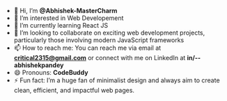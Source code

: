 - 👋 Hi, I’m **@Abhishek-MasterCharm**
- 👀 I’m interested in Web Developement
- 🌱 I’m currently learning React JS
- 💞️ I’m looking to collaborate on exciting web development projects, particularly those involving modern JavaScript frameworks
- 📫 How to reach me: You can reach me via email at **critical2315@gmail.com** or connect with me on LinkedIn at **in/--abhishekpandey**
- 😄 Pronouns: **CodeBuddy**
- ⚡ Fun fact: I’m a huge fan of minimalist design and always aim to create clean, efficient, and impactful web pages.


